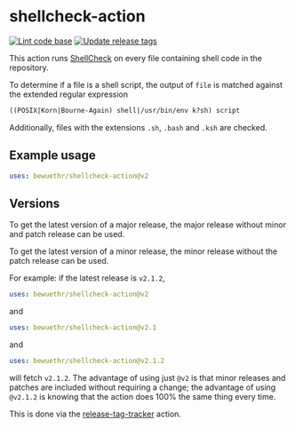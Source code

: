 # shellcheck-action

[![Lint code base][lintbadge]][lintworkflow]
[![Update release tags][tagbadge]][tagworkflow]

[lintbadge]:    <https://github.com/bewuethr/shellcheck-action/actions/workflows/lint.yml/badge.svg>
[lintworkflow]: <https://github.com/bewuethr/shellcheck-action/actions/workflows/lint.yml>
[tagbadge]:     <https://github.com/bewuethr/shellcheck-action/actions/workflows/releasetracker.yml/badge.svg>
[tagworkflow]:  <https://github.com/bewuethr/shellcheck-action/actions/workflows/releasetracker.yml>

This action runs [ShellCheck] on every file containing shell code in the
repository.

To determine if a file is a shell script, the output of `file` is matched
against the extended regular expression

```txt
((POSIX|Korn|Bourne-Again) shell|/usr/bin/env k?sh) script
```

Additionally, files with the extensions `.sh`, `.bash` and `.ksh` are checked.

[ShellCheck]: https://github.com/koalaman/shellcheck

## Example usage

```yml
uses: bewuethr/shellcheck-action@v2
```

## Versions

To get the latest version of a major release, the major release without minor
and patch release can be used.

To get the latest version of a minor release, the minor release without the
patch release can be used.

For example: if the latest release is `v2.1.2`,

```yml
uses: bewuethr/shellcheck-action@v2
```

and

```yml
uses: bewuethr/shellcheck-action@v2.1
```

and

```yml
uses: bewuethr/shellcheck-action@v2.1.2
```

will fetch `v2.1.2`. The advantage of using just `@v2` is that minor releases
and patches are included without requiring a change; the advantage of using
`@v2.1.2` is knowing that the action does 100% the same thing every time.

This is done via the [release-tag-tracker] action.

[release-tag-tracker]: https://github.com/marketplace/actions/release-tag-tracker
